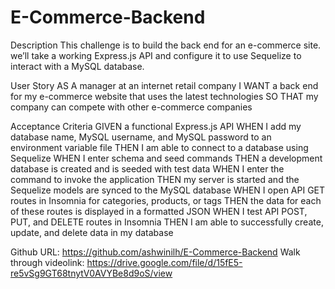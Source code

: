 # E-Commerce-Backend
Description
This challenge is to build the back end for an e-commerce site. we’ll take a working Express.js API and configure it to use Sequelize to interact with a MySQL database.

User Story
AS A manager at an internet retail company
I WANT a back end for my e-commerce website that uses the latest technologies
SO THAT my company can compete with other e-commerce companies

Acceptance Criteria
GIVEN a functional Express.js API
WHEN I add my database name, MySQL username, and MySQL password to an environment variable file
THEN I am able to connect to a database using Sequelize
WHEN I enter schema and seed commands
THEN a development database is created and is seeded with test data
WHEN I enter the command to invoke the application
THEN my server is started and the Sequelize models are synced to the MySQL database
WHEN I open API GET routes in Insomnia for categories, products, or tags
THEN the data for each of these routes is displayed in a formatted JSON
WHEN I test API POST, PUT, and DELETE routes in Insomnia
THEN I am able to successfully create, update, and delete data in my database


Github URL: https://github.com/ashwinilh/E-Commerce-Backend
Walk through videolink: https://drive.google.com/file/d/15fE5-re5vSg9GT68tnytV0AVYBe8d9oS/view